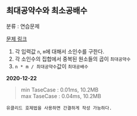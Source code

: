 ## 최대공약수와 최소공배수

분류 : 연습문제

[문제 링크](https://programmers.co.kr/learn/courses/30/lessons/12940)

1. 각 입력값 `n`, `m`에 대해서 소인수를 구한다.
2. 각 소인수의 집합에서 중복된 원소들의 곱이 `최대공약수`
3. `n * m / 최대공약수`값이 `최대공배수`

**2020-12-22**

> min TaseCase : 0.01ms, 10.2MB  
> max TaseCase : 0.04ms, 10.2MB  

```
유클리드 호제법을 사용하면 간결하게 작성 가능하다.
```